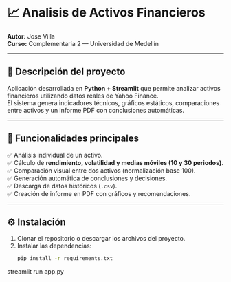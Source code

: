# 📈 Analisis de Activos Financieros  
**Autor:** Jose Villa  
**Curso:** Complementaria 2 — Universidad de Medellín  

---

## 🧩 Descripción del proyecto  
Aplicación desarrollada en **Python + Streamlit** que permite analizar activos financieros utilizando datos reales de Yahoo Finance.  
El sistema genera indicadores técnicos, gráficos estáticos, comparaciones entre activos y un informe PDF con conclusiones automáticas.  

---

## 🚀 Funcionalidades principales  
✅ Análisis individual de un activo.  
✅ Cálculo de **rendimiento, volatilidad y medias móviles (10 y 30 periodos)**.  
✅ Comparación visual entre dos activos (normalización base 100).  
✅ Generación automática de conclusiones y decisiones.  
✅ Descarga de datos históricos (`.csv`).  
✅ Creación de informe en PDF con gráficos y recomendaciones.  

---

## ⚙️ Instalación  
1. Clonar el repositorio o descargar los archivos del proyecto.  
2. Instalar las dependencias:  
   ```bash
   pip install -r requirements.txt

streamlit run app.py
